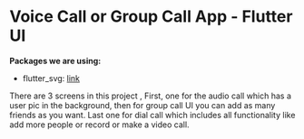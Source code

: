 # Voice Call or Group Call App - Flutter UI

**Packages we are using:**

- flutter_svg: [link](https://pub.dev/packages/flutter_svg)

There are 3 screens in this project , First, one for the audio call which has a user pic in the background, then for group call UI you can add as many friends as you want. Last one for dial call which includes all functionality like add more people or record or make a video call.






